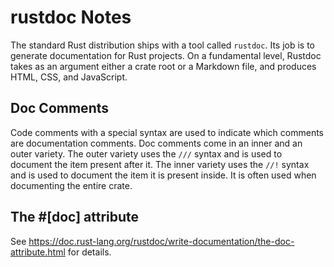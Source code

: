 # rustdoc Notes

The standard Rust distribution ships with a tool called `rustdoc`. Its job is to generate documentation for Rust projects. On a fundamental level, Rustdoc takes as an argument either a crate root or a Markdown file, and produces HTML, CSS, and JavaScript.

## Doc Comments

Code comments with a special syntax are used to indicate which comments are documentation comments. Doc comments come in an inner and an outer variety. The outer variety uses the `///` syntax and is used to document the item present after it. The inner variety uses the `//!` syntax and is used to document the item it is present inside. It is often used when documenting the entire crate.

## The #[doc] attribute

See https://doc.rust-lang.org/rustdoc/write-documentation/the-doc-attribute.html for details.
